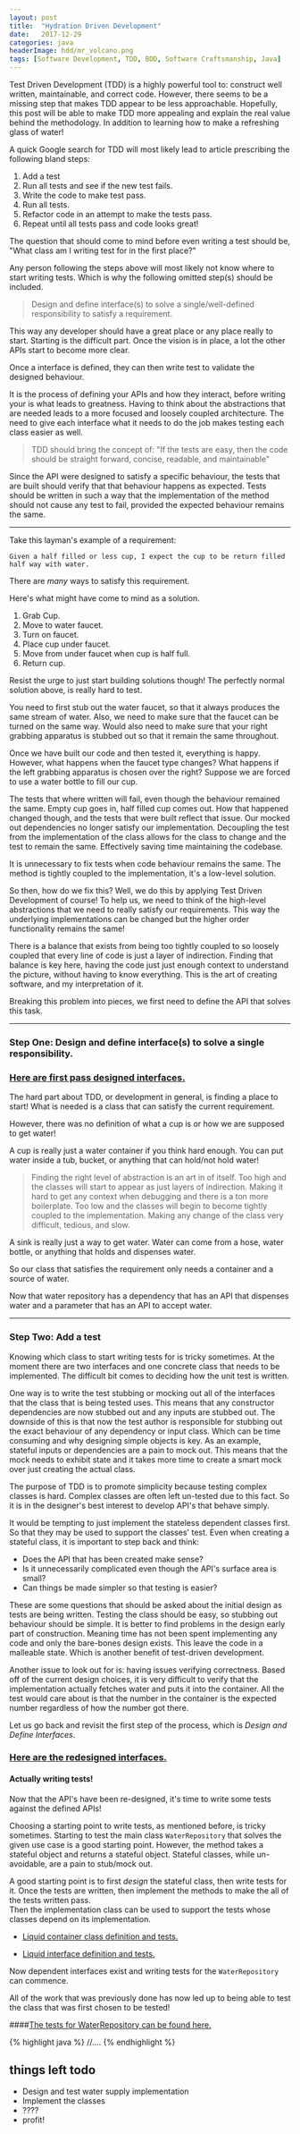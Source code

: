 ```yaml
---
layout: post
title:  "Hydration Driven Development"
date:   2017-12-29
categories: java
headerImage: hdd/mr_volcano.png
tags: [Software Development, TDD, BDD, Software Craftsmanship, Java]
---
```


Test Driven Development (TDD) is a highly powerful tool to: construct well written, maintainable, and correct code.
However, there seems to be a missing step that makes TDD appear to be less approachable. 
Hopefully, this post will be able to make TDD more appealing and explain the real value behind the methodology.
In addition to learning how to make a refreshing glass of water!

A quick Google search for TDD will most likely lead to article prescribing the following bland steps:

1. Add a test
1. Run all tests and see if the new test fails.
1. Write the code to make test pass.
1. Run all tests.
1. Refactor code in an attempt to make the tests pass.
1. Repeat until all tests pass and code looks great!

The question that should come to mind before even writing a test should be, "What class am I writing test for in the first place?"

Any person following the steps above will most likely not know where to start writing tests.
Which is why the following omitted step(s) should be included.

> Design and define interface(s) to solve a single/well-defined responsibility to satisfy a requirement.
    
This way any developer should have a great place or any place really to start.
Starting is the difficult part. Once the vision is in place, a lot the other APIs start to become more clear. 

Once a interface is defined, they can then write test to validate the designed behaviour.

It is the process of defining your APIs and how they interact, before writing your is what leads to greatness. 
Having to think about the abstractions that are needed leads to a more focused and loosely coupled architecture.
The need to give each interface what it needs to do the job makes testing each class easier as well.

> TDD should bring the concept of: "If the tests are easy, then the code should be straight forward, concise, readable, and maintainable"

Since the API were designed to satisfy a specific behaviour, the tests that are built should verify that that behaviour happens as expected.
Tests should be written in such a way that the implementation of the method should not cause any test to fail, provided the expected behaviour remains the same.

---

Take this layman's example of a requirement:

    Given a half filled or less cup, I expect the cup to be return filled half way with water.
    
There are _many_ ways to satisfy this requirement.

Here's what might have come to mind as a solution.

1. Grab Cup.
1. Move to water faucet.
1. Turn on faucet.
1. Place cup under faucet.
1. Move from under faucet when cup is half full.
1. Return cup.

Resist the urge to just start building solutions though!
The perfectly normal solution above, is really hard to test.

You need to first stub out the water faucet, so that it always produces the same stream of water.
Also, we need to make sure that the faucet can be turned on the same way.
Would also need to make sure that your right grabbing apparatus is stubbed out so that it remain the same throughout.

Once we have built our code and then tested it, everything is happy.
However, what happens when the faucet type changes? 
What happens if the left grabbing apparatus is chosen over the right?
Suppose we are forced to use a water bottle to fill our cup.

The tests that where written will fail, even though the behaviour remained the same.
Empty cup goes in, half filled cup comes out.
How that happened changed though, and the tests that were built reflect that issue.
Our mocked out dependencies no longer satisfy our implementation.
Decoupling the test from the implementation of the class allows for the class to change and the test to remain the same.
Effectively saving time maintaining the codebase. 

It is unnecessary to fix tests when code behaviour remains the same. 
The method is tightly coupled to the implementation, it's a low-level solution.

So then, how do we fix this? Well, we do this by applying Test Driven Development of course!
To help us, we need to think of the high-level abstractions that we need to really satisfy our requirements.
This way the underlying implementations can be changed but the higher order functionality remains the same!

There is a balance that exists from being too tightly coupled to so loosely coupled that every line of code is just a layer of indirection.
Finding that balance is key here, having the code just just enough context to understand the picture, without having to know everything.
This is the art of creating software, and my interpretation of it.

Breaking this problem into pieces, we first need to define the API that solves this task.

---

### Step One: Design and define interface(s) to solve a single responsibility.

### [Here are first pass designed interfaces.]({{site.url}}/code/hdd/first_pass.html)

The hard part about TDD, or development in general, is finding a place to start!
What is needed is a class that can satisfy the current requirement.

However, there was no definition of what a cup is or how we are supposed to get water!

A cup is really just a water container if you think hard enough. 
You can put water inside a tub, bucket, or anything that can hold/not hold water!

> Finding the right level of abstraction is an art in of itself. 
Too high and the classes will start to appear as just layers of indirection. 
Making it hard to get any context when debugging and there is a ton more boilerplate.
Too low and the classes will begin to become tightly coupled to the implementation.
Making any change of the class very difficult, tedious, and slow.

A sink is really just a way to get water. Water can come from a hose, water bottle,
or anything that holds and dispenses water.

So our class that satisfies the requirement only needs a container and a source of water.

Now that water repository has a dependency that has an API that dispenses water and a parameter that has an API to accept water.

---

### Step Two: Add a test

Knowing which class to start writing tests for is tricky sometimes. 
At the moment there are two interfaces and one concrete class that needs to be implemented.
The difficult bit comes to deciding how the unit test is written.

One way is to write the test stubbing or mocking out all of the interfaces that the class that is being tested uses.
This means that any constructor dependencies are now stubbed out and any inputs are stubbed out.
The downside of this is that now the test author is responsible for stubbing out the exact behaviour of any dependency or input class.
Which can be time consuming and why designing simple objects is key. 
As an example, stateful inputs or dependencies are a pain to mock out.
This means that the mock needs to exhibit state and it takes more time to create a smart mock over just creating the actual class.

The purpose of TDD is to promote simplicity because testing complex classes is hard.
Complex classes are often left un-tested due to this fact.
So it is in the designer's best interest to develop API's that behave simply.

It would be tempting to just implement the stateless dependent classes first. 
So that they may be used to support the classes' test.
Even when creating a stateful class, it is important to step back and think:

- Does the API that has been created make sense? 
- Is it unnecessarily complicated even though the API's surface area is small?
- Can things be made simpler so that testing is easier?

These are some questions that should be asked about the initial design as tests are being written.
Testing the class should be easy, so stubbing out behaviour should be simple. 
It is better to find problems in the design early part of construction. 
Meaning time has not been spent implementing any code and only the bare-bones design exists.
This leave the code in a malleable state. 
Which is another benefit of test-driven development.

Another issue to look out for is: having issues verifying correctness. 
Based off of the current design choices, it is very difficult to verify that the implementation actually fetches water and puts it into the container.
All the test would care about is that the number in the container is the expected number regardless of how the number got there.   

Let us go back and revisit the first step of the process, which is _Design and Define Interfaces_.

### [Here are the redesigned interfaces.]({{site.url}}/code/hdd/second_pass.html)

#### Actually writing tests!

Now that the API's have been re-designed, it's time to write some tests against the defined APIs!

Choosing a starting point to write tests, as mentioned before, is tricky sometimes.
Starting to test the main class `WaterRepository` that solves the given use case is a good starting point.
However, the method takes a stateful object and returns a stateful object.
Stateful classes, while un-avoidable, are a pain to stub/mock out. 

A good starting point is to first _design_ the stateful class, then write tests for it.
Once the tests are written, then implement the methods to make the all of the tests written pass.  
Then the implementation class can be used to support the tests whose classes depend on its implementation.

- [Liquid container class definition and tests.]({{site.url}}/code/hdd/container_impl.html)

- [Liquid interface definition and tests.]({{site.url}}/code/hdd/liquid_tests.html)

Now dependent interfaces exist and writing tests for the `WaterRepository` can commence.

All of the work that was previously done has now led up to being able to test the class that was first chosen to be tested!

####[The tests for WaterRepository can be found here.]({{site.url}}/code/hdd/WaterRepository_Test.html)

{% highlight java %}
//....
{% endhighlight %}

things left todo
---

- Design and test water supply implementation
- Implement the classes
- ????
- profit!